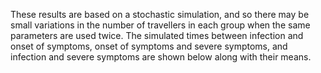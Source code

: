These results are based on a stochastic simulation, and so there may be small variations in the number of travellers in each group when the same parameters are used twice. The simulated times between infection and onset of symptoms, onset of symptoms and severe symptoms, and infection and severe symptoms are shown below along with their means.
